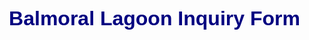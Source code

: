 <!DOCTYPE html>
<html>
<head>
  <meta charset="UTF-8" />
  <title>Balmoral Lagoon Inquiry</title>
  <style>
    body {
      text-align: center;       /* Centers all text and elements */
      color: navy;             /* Sets text color to navy */
      font-family: Arial, sans-serif;
      margin: 0;
      padding: 40px;
    }
    h1 {
      margin-bottom: 20px;
      font-size: 2rem;
    }
  </style>
</head>
<body>
  <h1>Balmoral Lagoon Inquiry Form</h1>

  <!-- Eventective Inquiry Form Script -->
  <script
    id="ee-inquiry-form-widget"
    src="https://www.eventective.com/providerwidget/widget/widgetscriptinline.js?key=UDU4bjM2S2ZGNUUrWFB3VDNEeSt2cE9QRHJ1TWl3dUpRMVVWUGlOVlJ4cnNDRzhLSXVLT29PYWlPazVJV2xoNg">
  </script>
</body>
</html>
